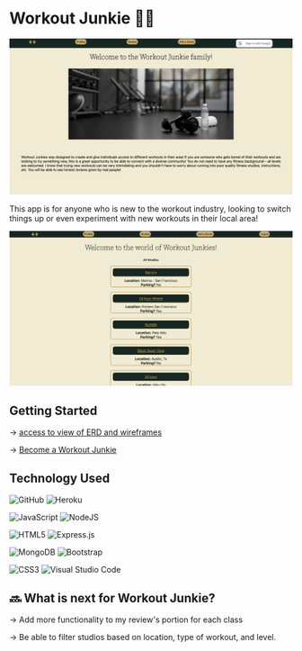 # **Workout Junkie 💪🏽**
<img src="./public/assets/home.png">
<p> This app is for anyone who is new to the workout industry, looking to switch things up or even experiment with new workouts in their local area! </p>
<img src="./public/assets/work.png">

  ## Getting Started 
  → <a href="https://trello.com/b/tdZ3MiQm/workout-junkie">
  access to view of ERD and wireframes
  </a>

  → <a href="https://workout-junkies.herokuapp.com/">Become a Workout Junkie</a>

## Technology Used 
![GitHub](https://img.shields.io/badge/github-%23121011.svg?style=for-the-badge&logo=github&logoColor=white)
![Heroku](https://img.shields.io/badge/heroku-%23430098.svg?style=for-the-badge&logo=heroku&logoColor=white)

![JavaScript](https://img.shields.io/badge/javascript-%23323330.svg?style=for-the-badge&logo=javascript&logoColor=%23F7DF1E)
![NodeJS](https://img.shields.io/badge/node.js-6DA55F?style=for-the-badge&logo=node.js&logoColor=white)

![HTML5](https://img.shields.io/badge/html5-%23E34F26.svg?style=for-the-badge&logo=html5&logoColor=white)
![Express.js](https://img.shields.io/badge/express.js-%23404d59.svg?style=for-the-badge&logo=express&logoColor=%2361DAFB)

![MongoDB](https://img.shields.io/badge/MongoDB-%234ea94b.svg?style=for-the-badge&logo=mongodb&logoColor=white)
![Bootstrap](https://img.shields.io/badge/bootstrap-%23563D7C.svg?style=for-the-badge&logo=bootstrap&logoColor=white)

![CSS3](https://img.shields.io/badge/css3-%231572B6.svg?style=for-the-badge&logo=css3&logoColor=white)
![Visual Studio Code](https://img.shields.io/badge/Visual%20Studio%20Code-0078d7.svg?style=for-the-badge&logo=visual-studio-code&logoColor=white)

## 🔜 What is next for Workout Junkie?  


→ Add more functionality to my review's portion for each class

→ Be able to filter studios based on location, type of workout, and level.



